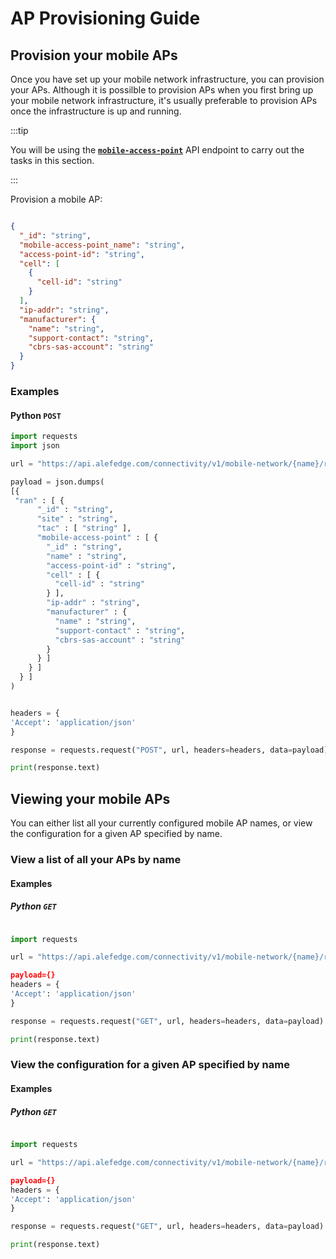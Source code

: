 # AP Provisioning Guide

## Provision your mobile APs

Once you have set up your mobile network infrastructure, you can provision your APs. Although it is possilble to provision APs when you first bring up your mobile network infrastructure, it's usually preferable to provision APs once the infrastructure is up and running.


:::tip

You will be using the [**`mobile-access-point`**](https://app.swaggerhub.com/apis-docs/MMCKENN72_1/alef-mobile_network_api/1.0.0-oas3-mm1#/Create%20mobile-access-point/create_mobile-network_ran_mobile-access-point_mobile-access-point_by_id) API endpoint to carry out the tasks in this section. 

:::

Provision a mobile AP:

```json

{
  "_id": "string",
  "mobile-access-point_name": "string",
  "access-point-id": "string",
  "cell": [
    {
      "cell-id": "string"
    }
  ],
  "ip-addr": "string",
  "manufacturer": {
    "name": "string",
    "support-contact": "string",
    "cbrs-sas-account": "string"
  }
}

  ```

  ### Examples

  #### Python `POST`

```python
import requests
import json

url = "https://api.alefedge.com/connectivity/v1/mobile-network/{name}/ran/mobile-access-point/{mobile_access_point_name}?authorization=<API_KEY>"

payload = json.dumps(
[{
 "ran" : [ {
      "_id" : "string",
      "site" : "string",
      "tac" : [ "string" ],
      "mobile-access-point" : [ {
        "_id" : "string",
        "name" : "string",
        "access-point-id" : "string",
        "cell" : [ {
          "cell-id" : "string"
        } ],
        "ip-addr" : "string",
        "manufacturer" : {
          "name" : "string",
          "support-contact" : "string",
          "cbrs-sas-account" : "string"
        }
      } ]
    } ]
  } ]
)


headers = {
'Accept': 'application/json'
}

response = requests.request("POST", url, headers=headers, data=payload)

print(response.text)
```

## Viewing your mobile APs

You can either list all your currently configured mobile AP names, or view the configuration for a given AP specified by name.

### View a list of all your APs by name

#### Examples

##### Python `GET`

```python

import requests

url = "https://api.alefedge.com/connectivity/v1/mobile-network/{name}/ran/mobile-access-point/?authorization=<API_KEY>""

payload={}
headers = {
'Accept': 'application/json'
}

response = requests.request("GET", url, headers=headers, data=payload)

print(response.text)

```

### View the configuration for a given AP specified by name


#### Examples

##### Python `GET`

```python

import requests

url = "https://api.alefedge.com/connectivity/v1/mobile-network/{name}/ran/mobile-access-point/{mobile_access_point_name}?authorization=<API_KEY>""

payload={}
headers = {
'Accept': 'application/json'
}

response = requests.request("GET", url, headers=headers, data=payload)

print(response.text)

```

